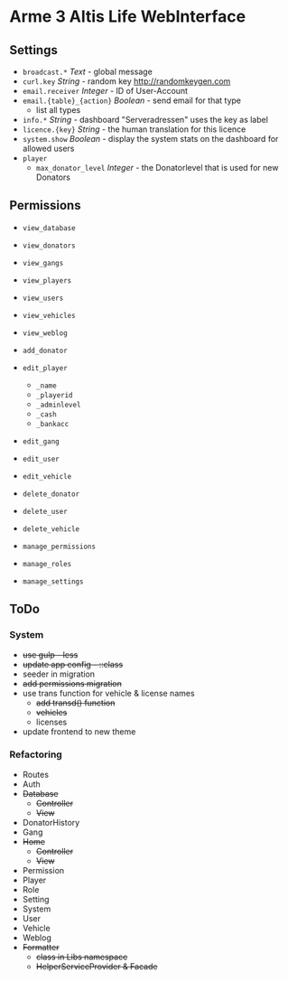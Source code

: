 # Arme 3 Altis Life WebInterface

## Settings

* `broadcast.*`             _Text_ - global message
* `curl.key`                _String_ - random key http://randomkeygen.com
* `email.receiver`          _Integer_ - ID of User-Account
* `email.{table}_{action}`  _Boolean_ - send email for that type
    * list all types
* `info.*`                  _String_ - dashboard "Serveradressen" uses the key as label
* `licence.{key}`           _String_ - the human translation for this licence
* `system.show`             _Boolean_ - display the system stats on the dashboard for allowed users
* `player`
    * `max_donator_level`   _Integer_ - the Donatorlevel that is used for new Donators

## Permissions

* `view_database`
* `view_donators`
* `view_gangs`
* `view_players`
* `view_users`
* `view_vehicles`
* `view_weblog`

* `add_donator`

* `edit_player`
    * `_name`
    * `_playerid`
    * `_adminlevel`
    * `_cash`
    * `_bankacc`
* `edit_gang`
* `edit_user`
* `edit_vehicle`

* `delete_donator`
* `delete_user`
* `delete_vehicle`

* `manage_permissions`
* `manage_roles`
* `manage_settings`

## ToDo

### System

* ~~use gulp - less~~
* ~~update app config - ::class~~
* seeder in migration
* ~~add permissions migration~~
* use trans function for vehicle & license names
    * ~~add transd() function~~
    * ~~vehicles~~
    * licenses
* update frontend to new theme

### Refactoring

* Routes
* Auth
* ~~Database~~
    * ~~Controller~~
    * ~~View~~
* DonatorHistory
* Gang
* ~~Home~~
    * ~~Controller~~
    * ~~View~~
* Permission
* Player
* Role
* Setting
* System
* User
* Vehicle
* Weblog
* ~~Formatter~~
    * ~~class in Libs namespace~~
    * ~~HelperServiceProvider & Facade~~
